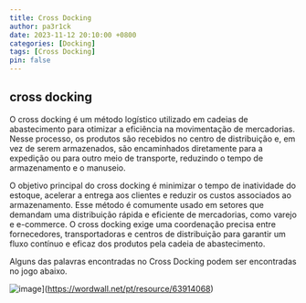```yaml
---
title: Cross Docking
author: pa3r1ck
date: 2023-11-12 20:10:00 +0800
categories: [Docking]
tags: [Cross Docking]
pin: false
---
```


## cross docking


O cross docking é um método logístico utilizado em cadeias de abastecimento para otimizar a eficiência na movimentação de mercadorias. Nesse processo, os produtos são recebidos no centro de distribuição e, em vez de serem armazenados, são encaminhados diretamente para a expedição ou para outro meio de transporte, reduzindo o tempo de armazenamento e o manuseio.

O objetivo principal do cross docking é minimizar o tempo de inatividade do estoque, acelerar a entrega aos clientes e reduzir os custos associados ao armazenamento. Esse método é comumente usado em setores que demandam uma distribuição rápida e eficiente de mercadorias, como varejo e e-commerce. O cross docking exige uma coordenação precisa entre fornecedores, transportadoras e centros de distribuição para garantir um fluxo contínuo e eficaz dos produtos pela cadeia de abastecimento.


Alguns das palavras encontradas no Cross Docking podem ser encontradas no jogo abaixo.


![image](https://encrypted-tbn0.gstatic.com/images?q=tbn:ANd9GcRPWlveg8F4gswRHkj_2yvl6DZr4O_vxQTxOA&usqp=CAU)](https://wordwall.net/pt/resource/63914068)


